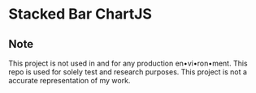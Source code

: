 # Stacked Bar ChartJS

## Note

This project is not used in and for any production en•vi•ron•ment. This repo is used for solely test and research purposes. This project is not a accurate representation of my work.
